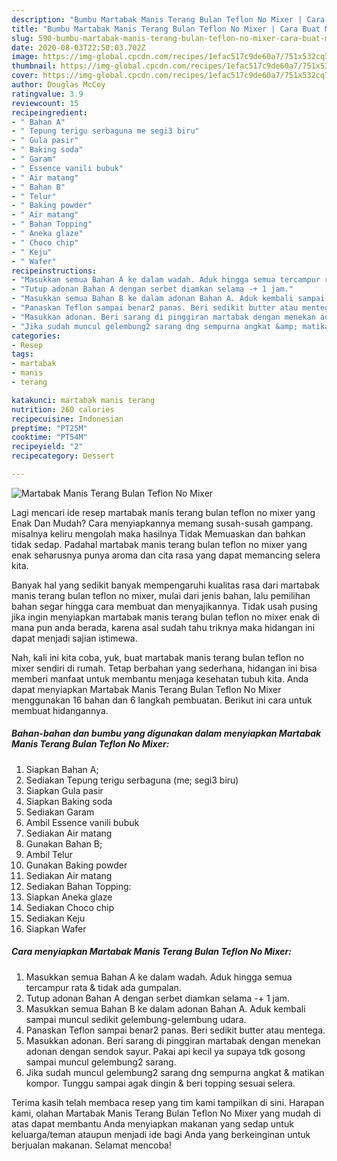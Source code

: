 ```yaml
---
description: "Bumbu Martabak Manis Terang Bulan Teflon No Mixer | Cara Buat Martabak Manis Terang Bulan Teflon No Mixer Yang Lezat Sekali"
title: "Bumbu Martabak Manis Terang Bulan Teflon No Mixer | Cara Buat Martabak Manis Terang Bulan Teflon No Mixer Yang Lezat Sekali"
slug: 590-bumbu-martabak-manis-terang-bulan-teflon-no-mixer-cara-buat-martabak-manis-terang-bulan-teflon-no-mixer-yang-lezat-sekali
date: 2020-08-03T22:50:03.702Z
image: https://img-global.cpcdn.com/recipes/1efac517c9de60a7/751x532cq70/martabak-manis-terang-bulan-teflon-no-mixer-foto-resep-utama.jpg
thumbnail: https://img-global.cpcdn.com/recipes/1efac517c9de60a7/751x532cq70/martabak-manis-terang-bulan-teflon-no-mixer-foto-resep-utama.jpg
cover: https://img-global.cpcdn.com/recipes/1efac517c9de60a7/751x532cq70/martabak-manis-terang-bulan-teflon-no-mixer-foto-resep-utama.jpg
author: Douglas McCoy
ratingvalue: 3.9
reviewcount: 15
recipeingredient:
- " Bahan A"
- " Tepung terigu serbaguna me segi3 biru"
- " Gula pasir"
- " Baking soda"
- " Garam"
- " Essence vanili bubuk"
- " Air matang"
- " Bahan B"
- " Telur"
- " Baking powder"
- " Air matang"
- " Bahan Topping"
- " Aneka glaze"
- " Choco chip"
- " Keju"
- " Wafer"
recipeinstructions:
- "Masukkan semua Bahan A ke dalam wadah. Aduk hingga semua tercampur rata &amp; tidak ada gumpalan."
- "Tutup adonan Bahan A dengan serbet diamkan selama -+ 1 jam."
- "Masukkan semua Bahan B ke dalam adonan Bahan A. Aduk kembali sampai muncul sedikit gelembung-gelembung udara."
- "Panaskan Teflon sampai benar2 panas. Beri sedikit butter atau mentega."
- "Masukkan adonan. Beri sarang di pinggiran martabak dengan menekan adonan dengan sendok sayur. Pakai api kecil ya supaya tdk gosong sampai muncul gelembung2 sarang."
- "Jika sudah muncul gelembung2 sarang dng sempurna angkat &amp; matikan kompor. Tunggu sampai agak dingin &amp; beri topping sesuai selera."
categories:
- Resep
tags:
- martabak
- manis
- terang

katakunci: martabak manis terang 
nutrition: 260 calories
recipecuisine: Indonesian
preptime: "PT25M"
cooktime: "PT54M"
recipeyield: "2"
recipecategory: Dessert

---
```



![Martabak Manis Terang Bulan Teflon No Mixer](https://img-global.cpcdn.com/recipes/1efac517c9de60a7/751x532cq70/martabak-manis-terang-bulan-teflon-no-mixer-foto-resep-utama.jpg)

Lagi mencari ide resep martabak manis terang bulan teflon no mixer yang Enak Dan Mudah? Cara menyiapkannya memang susah-susah gampang. misalnya keliru mengolah maka hasilnya Tidak Memuaskan dan bahkan tidak sedap. Padahal martabak manis terang bulan teflon no mixer yang enak seharusnya punya aroma dan cita rasa yang dapat memancing selera kita.



Banyak hal yang sedikit banyak mempengaruhi kualitas rasa dari martabak manis terang bulan teflon no mixer, mulai dari jenis bahan, lalu pemilihan bahan segar hingga cara membuat dan menyajikannya. Tidak usah pusing jika ingin menyiapkan martabak manis terang bulan teflon no mixer enak di mana pun anda berada, karena asal sudah tahu triknya maka hidangan ini dapat menjadi sajian istimewa.


Nah, kali ini kita coba, yuk, buat martabak manis terang bulan teflon no mixer sendiri di rumah. Tetap berbahan yang sederhana, hidangan ini bisa memberi manfaat untuk membantu menjaga kesehatan tubuh kita. Anda dapat menyiapkan Martabak Manis Terang Bulan Teflon No Mixer menggunakan 16 bahan dan 6 langkah pembuatan. Berikut ini cara untuk membuat hidangannya.

<!--inarticleads1-->

##### Bahan-bahan dan bumbu yang digunakan dalam menyiapkan Martabak Manis Terang Bulan Teflon No Mixer:

1. Siapkan  Bahan A;
1. Sediakan  Tepung terigu serbaguna (me; segi3 biru)
1. Siapkan  Gula pasir
1. Siapkan  Baking soda
1. Sediakan  Garam
1. Ambil  Essence vanili bubuk
1. Sediakan  Air matang
1. Gunakan  Bahan B;
1. Ambil  Telur
1. Gunakan  Baking powder
1. Sediakan  Air matang
1. Sediakan  Bahan Topping:
1. Siapkan  Aneka glaze
1. Sediakan  Choco chip
1. Sediakan  Keju
1. Siapkan  Wafer




<!--inarticleads2-->

##### Cara menyiapkan Martabak Manis Terang Bulan Teflon No Mixer:

1. Masukkan semua Bahan A ke dalam wadah. Aduk hingga semua tercampur rata &amp; tidak ada gumpalan.
1. Tutup adonan Bahan A dengan serbet diamkan selama -+ 1 jam.
1. Masukkan semua Bahan B ke dalam adonan Bahan A. Aduk kembali sampai muncul sedikit gelembung-gelembung udara.
1. Panaskan Teflon sampai benar2 panas. Beri sedikit butter atau mentega.
1. Masukkan adonan. Beri sarang di pinggiran martabak dengan menekan adonan dengan sendok sayur. Pakai api kecil ya supaya tdk gosong sampai muncul gelembung2 sarang.
1. Jika sudah muncul gelembung2 sarang dng sempurna angkat &amp; matikan kompor. Tunggu sampai agak dingin &amp; beri topping sesuai selera.




Terima kasih telah membaca resep yang tim kami tampilkan di sini. Harapan kami, olahan Martabak Manis Terang Bulan Teflon No Mixer yang mudah di atas dapat membantu Anda menyiapkan makanan yang sedap untuk keluarga/teman ataupun menjadi ide bagi Anda yang berkeinginan untuk berjualan makanan. Selamat mencoba!
